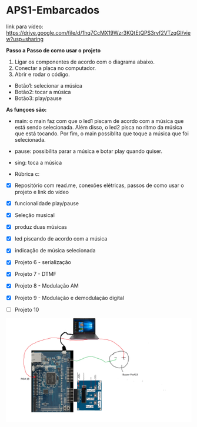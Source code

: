 # APS1-Embarcados
link para vídeo: https://drive.google.com/file/d/1hq7CcMX19Wzr3KQtEtQPS3rvf2VTzqGl/view?usp=sharing

**Passo a Passo de como usar o projeto**
1. Ligar os componentes de acordo com o diagrama abaixo.
2. Conectar a placa no computador. 
3. Abrir e rodar o código.
- Botão1: selecionar a música
- Botão2: tocar a música
- Botão3: play/pause

**As funçoes são:**

- main: o main faz com que o led1 piscam de acordo com a música que está sendo selecionada.
 Além disso, o led2 pisca no ritmo da música que está tocando. Por fim, o main possiblita
que toque a música que foi selecionada. 
- pause: possibilita parar a música e botar play quando quiser.
- sing: toca a música

- Rúbrica c:
 - [x] Repositório com read.me, conexões elétricas, passos de como usar o projeto e link do vídeo

 - [x] funcionalidade play/pause

 - [x] Seleção musical

 - [x] produz duas músicas

 - [x] led piscando de acordo com a música

 - [x] indicação de música selecionada
 


 - [x] Projeto 6 - serialização

 - [x] Projeto 7 - DTMF

 - [x] Projeto 8 - Modulação AM

 - [x] Projeto 9 - Modulação e demodulação digital

 - [ ] Projeto 10


![](desenho_APS1.png)
